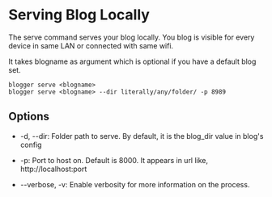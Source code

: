 # Serving Blog Locally
The serve command serves your blog locally. You blog is visible for every device in same LAN or connected with same wifi.

It takes blogname as argument which is optional if you have a default blog set.
```
blogger serve <blogname>
blogger serve <blogname> --dir literally/any/folder/ -p 8989 
```

## Options

- -d, --dir:
Folder path to serve. By default, it is the blog_dir value in blog's config

- -p:
Port to host on. Default is 8000. It appears in url like, http://localhost:port

- --verbose, -v:
Enable verbosity for more information on the process.

